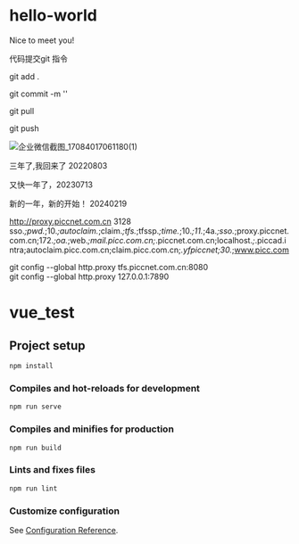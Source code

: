 # hello-world

Nice to meet you!

代码提交git 指令

git add . 

git commit -m ''

git pull

git push 

![企业微信截图_17084017061180(1)](https://github.com/wangxudongcc/hello-world/assets/53433096/363ed9b4-4558-497f-8ad4-6a85f1f11c22)


三年了,我回来了 20220803

又快一年了，20230713

新的一年，新的开始！ 20240219

http://proxy.piccnet.com.cn
3128
sso.*;pwd.*;10.*;autoclaim.*;claim.*;tfs.*;tfssp.*;time.*;10.*;11.*;4a.*;sso.*;proxy.piccnet.com.cn;172.*;oa.*;web.*;mail.picc.com.cn;*.piccnet.com.cn;localhost.*;*.piccad.intra;autoclaim.picc.com.cn;claim.picc.com.cn;*.yfpiccnet;30.*;www.picc.com


git config --global http.proxy tfs.piccnet.com.cn:8080  
git config --global http.proxy 127.0.0.1:7890


# vue_test

## Project setup
```
npm install
```

### Compiles and hot-reloads for development
```
npm run serve
```

### Compiles and minifies for production
```
npm run build
```

### Lints and fixes files
```
npm run lint
```

### Customize configuration
See [Configuration Reference](https://cli.vuejs.org/config/).
